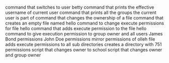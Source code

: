 command that switches to user betty
command that prints the effective username of current user
command that prints all the groups the current user is part of
command that changes the ownership of a file
command that creates an empty file named hello
command to change execute permissions for file hello
command that adds execute permission to the file hello
command to give execution permission to group owner and all users
James Bond permissions
John Doe permissions
mirror permissions of olleh file
adds execute permissions to all sub directories
creates a directory with 751 permissions
script that changes owner to school
script that changes owner and group owner
